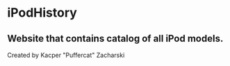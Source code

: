 # iPodHistory
## Website that contains catalog of all iPod models.
Created by Kacper "Puffercat" Zacharski
